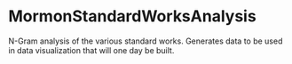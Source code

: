 # MormonStandardWorksAnalysis

N-Gram analysis of the various standard works. Generates data to be used in data visualization that will one day be built.